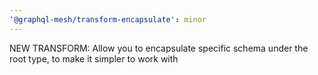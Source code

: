 ```yaml
---
'@graphql-mesh/transform-encapsulate': minor
---
```


NEW TRANSFORM: Allow you to encapsulate specific schema under the root type, to make it simpler to work with
